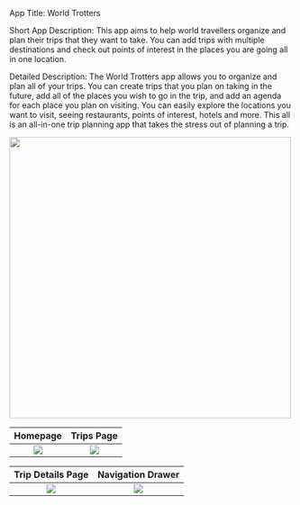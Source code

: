 App Title:
	World Trotters
	
Short App Description:
	This app aims to help world travellers organize and plan their trips that they want to take. 
  You can add trips with multiple destinations and check out points of interest in the places you are going all in one location.

Detailed Description:
  The World Trotters app allows you to organize and plan all of your trips. 
  You can create trips that you plan on taking in the future, add all of the places you wish to go in the trip, 
  and add an agenda for each place you plan on visiting. You can easily explore the locations you want to visit,
  seeing restaurants, points of interest, hotels and more. This all is an all-in-one trip planning app that takes the 
  stress out of planning a trip.
  
  
  
  
  <img src="https://user-images.githubusercontent.com/28626866/39006331-b957479a-43d0-11e8-8d34-29717d2a96c8.png" height = "500px"/>
  
 
  
  
  
  
Homepage            |  Trips Page
:-------------------------:|:-------------------------: 
![]( https://bit.ly/2Hc3Twk)  |  ![](https://bit.ly/2J7Aofw)

Trip Details Page          |  Navigation Drawer
:-------------------------:|:-------------------------:
![](https://bit.ly/2HCnN6W)  |  ![](https://bit.ly/2F1076X)
